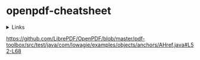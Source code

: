 # openpdf-cheatsheet

<details>
  <summary>Links</summary>
https://github.com/LibrePDF/OpenPDF/blob/master/pdf-toolbox/src/test/java/com/lowagie/examples/objects/anchors/AHref.java#L52-L68
</details>

https://github.com/LibrePDF/OpenPDF/blob/master/pdf-toolbox/src/test/java/com/lowagie/examples/objects/anchors/AHref.java#L52-L68
